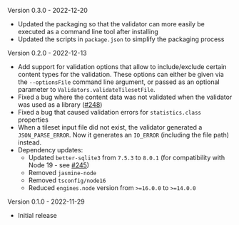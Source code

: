 
Version 0.3.0 - 2022-12-20

- Updated the packaging so that the validator can more easily be executed as a command line tool after installing
- Updated the scripts in `package.json` to simplify the packaging process

Version 0.2.0 - 2022-12-13

- Add support for validation options that allow to include/exclude certain content types for the validation. These options can either be given via the `--optionsFile` command line argument, or passed as an optional parameter to `Validators.validateTilesetFile`.
- Fixed a bug where the content data was not validated when the validator was used as a library ([#248](https://github.com/CesiumGS/3d-tiles-validator/issues/248))
- Fixed a bug that caused validation errors for `statistics.class` properties
- When a tileset input file did not exist, the validator generated a `JSON_PARSE_ERROR`. Now it generates an `IO_ERROR` (including the file path) instead.
- Dependency updates:
  - Updated `better-sqlite3` from `7.5.3` to `8.0.1` (for compatibility with Node 19 - see [#245](https://github.com/CesiumGS/3d-tiles-validator/issues/245))
  - Removed `jasmine-node` 
  - Removed `tsconfig/node16`
  - Reduced `engines.node` version from `>=16.0.0` to `>=14.0.0`

Version 0.1.0 - 2022-11-29
  
  - Initial release
